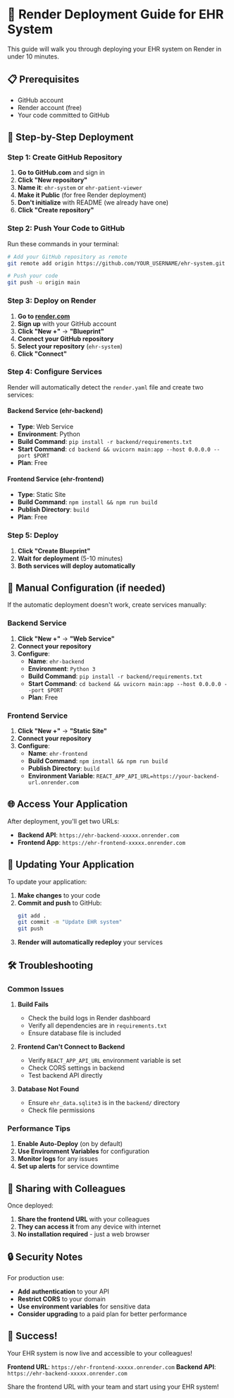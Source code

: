# 🚀 Render Deployment Guide for EHR System

This guide will walk you through deploying your EHR system on Render in under 10 minutes.

## 📋 Prerequisites

- GitHub account
- Render account (free)
- Your code committed to GitHub

## 🎯 Step-by-Step Deployment

### Step 1: Create GitHub Repository

1. **Go to GitHub.com** and sign in
2. **Click "New repository"**
3. **Name it**: `ehr-system` or `ehr-patient-viewer`
4. **Make it Public** (for free Render deployment)
5. **Don't initialize** with README (we already have one)
6. **Click "Create repository"**

### Step 2: Push Your Code to GitHub

Run these commands in your terminal:

```bash
# Add your GitHub repository as remote
git remote add origin https://github.com/YOUR_USERNAME/ehr-system.git

# Push your code
git push -u origin main
```

### Step 3: Deploy on Render

1. **Go to [render.com](https://render.com)**
2. **Sign up** with your GitHub account
3. **Click "New +"** → **"Blueprint"**
4. **Connect your GitHub repository**
5. **Select your repository** (`ehr-system`)
6. **Click "Connect"**

### Step 4: Configure Services

Render will automatically detect the `render.yaml` file and create two services:

#### Backend Service (ehr-backend)
- **Type**: Web Service
- **Environment**: Python
- **Build Command**: `pip install -r backend/requirements.txt`
- **Start Command**: `cd backend && uvicorn main:app --host 0.0.0.0 --port $PORT`
- **Plan**: Free

#### Frontend Service (ehr-frontend)
- **Type**: Static Site
- **Build Command**: `npm install && npm run build`
- **Publish Directory**: `build`
- **Plan**: Free

### Step 5: Deploy

1. **Click "Create Blueprint"**
2. **Wait for deployment** (5-10 minutes)
3. **Both services will deploy automatically**

## 🔧 Manual Configuration (if needed)

If the automatic deployment doesn't work, create services manually:

### Backend Service
1. **Click "New +"** → **"Web Service"**
2. **Connect your repository**
3. **Configure**:
   - **Name**: `ehr-backend`
   - **Environment**: `Python 3`
   - **Build Command**: `pip install -r backend/requirements.txt`
   - **Start Command**: `cd backend && uvicorn main:app --host 0.0.0.0 --port $PORT`
   - **Plan**: Free

### Frontend Service
1. **Click "New +"** → **"Static Site"**
2. **Connect your repository**
3. **Configure**:
   - **Name**: `ehr-frontend`
   - **Build Command**: `npm install && npm run build`
   - **Publish Directory**: `build`
   - **Environment Variable**: `REACT_APP_API_URL=https://your-backend-url.onrender.com`

## 🌐 Access Your Application

After deployment, you'll get two URLs:

- **Backend API**: `https://ehr-backend-xxxxx.onrender.com`
- **Frontend App**: `https://ehr-frontend-xxxxx.onrender.com`

## 🔄 Updating Your Application

To update your application:

1. **Make changes** to your code
2. **Commit and push** to GitHub:
   ```bash
   git add .
   git commit -m "Update EHR system"
   git push
   ```
3. **Render will automatically redeploy** your services

## 🛠️ Troubleshooting

### Common Issues

1. **Build Fails**
   - Check the build logs in Render dashboard
   - Verify all dependencies are in `requirements.txt`
   - Ensure database file is included

2. **Frontend Can't Connect to Backend**
   - Verify `REACT_APP_API_URL` environment variable is set
   - Check CORS settings in backend
   - Test backend API directly

3. **Database Not Found**
   - Ensure `ehr_data.sqlite3` is in the `backend/` directory
   - Check file permissions

### Performance Tips

1. **Enable Auto-Deploy** (on by default)
2. **Use Environment Variables** for configuration
3. **Monitor logs** for any issues
4. **Set up alerts** for service downtime

## 📱 Sharing with Colleagues

Once deployed:

1. **Share the frontend URL** with your colleagues
2. **They can access it** from any device with internet
3. **No installation required** - just a web browser

## 🔒 Security Notes

For production use:
- **Add authentication** to your API
- **Restrict CORS** to your domain
- **Use environment variables** for sensitive data
- **Consider upgrading** to a paid plan for better performance

## 🎉 Success!

Your EHR system is now live and accessible to your colleagues!

**Frontend URL**: `https://ehr-frontend-xxxxx.onrender.com`
**Backend API**: `https://ehr-backend-xxxxx.onrender.com`

Share the frontend URL with your team and start using your EHR system!
